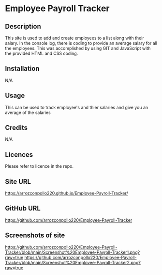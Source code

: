 # Employee Payroll Tracker

## Description
This site is used to add and create employees to a list along with their salary. In the console log, there is coding to provide an average salary for all the employees. This was accomplished by using GIT and JavaScript with the provided HTML and CSS coding.

## Installation
N/A

## Usage
This can be used to track employee's and thier salaries and give you an average of the salaries

## Credits
N/A

## Licences 
Please refer to licence in the repo.

## Site URL
https://arrozconpollo220.github.io/Employee-Payroll-Tracker/

## GitHub URL
https://github.com/arrozconpollo220/Employee-Payroll-Tracker


## Screenshots of site
https://github.com/arrozconpollo220/Employee-Payroll-Tracker/blob/main/Screenshot%20Employee-Payroll-Tracker1.png?raw=true
https://github.com/arrozconpollo220/Employee-Payroll-Tracker/blob/main/Screenshot%20Employee-Payroll-Tracker2.png?raw=true
